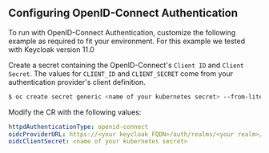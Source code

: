 ## Configuring OpenID-Connect Authentication

To run with OpenID-Connect Authentication, customize the following example as required to fit your environment.
For this example we tested with Keycloak version 11.0

Create a secret containing the OpenID-Connect's `Client ID` and `Client Secret`.
The values for `CLIENT_ID` and `CLIENT_SECRET` come from your authentication provider's client definition.

```bash
$ oc create secret generic <name of your kubernetes secret> --from-literal=CLIENT_ID=<your auth provider client ID> --from-literal=CLIENT_SECRET=<your auth provider client secret>
````

Modify the CR with the following values:

```yaml
httpdAuthenticationType: openid-connect
oidcProviderURL: https://<your keycloak FQDN>/auth/realms/<your realm>/.well-known/openid-configuration
oidcClientSecret: <name of your kubernetes secret>
```
